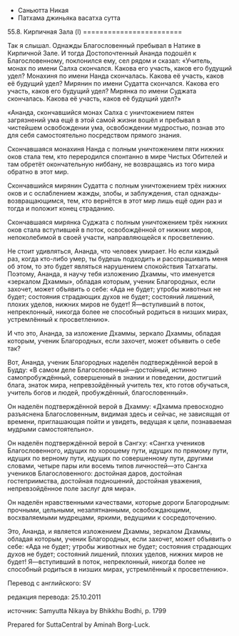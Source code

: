 









* Саньютта Никая
* Патхама джиньяка васатха сутта


55\.8\. Кирпичная Зала \(I\)
\=\=\=\=\=\=\=\=\=\=\=\=\=\=\=\=\=\=\=\=\=\=\=\=



Так я слышал\. Однажды Благословенный пребывал в Натике в Кирпичной Зале\. И тогда Достопочтенный Ананда подошёл к Благословенному, поклонился ему, сел рядом и сказал: «Учитель, монах по имени Салха скончался\. Какова его участь, каков его будущий удел? Монахиня по имени Нанда скончалась\. Какова её участь, каков её будущий удел? Мирянин по имени Судатта скончался\. Какова его участь, каков его будущий удел? Мирянка по имени Суджата скончалась\. Какова её участь, каков её будущий удел?»


«Ананда, скончавшийся монах Салха с уничтожением пятен загрязнений ума ещё в этой самой жизни вошёл и пребывал в чистейшем освобождении ума, освобождении мудростью, познав это для себя самостоятельно посредством прямого знания\.


Скончавшаяся монахиня Нанда с полным уничтожением пяти нижних оков стала тем, кто переродился спонтанно в мире Чистых Обителей и там обретёт окончательную ниббану, не возвращаясь из того мира обратно в этот мир\.


Скончавшийся мирянин Судатта с полным уничтожением трёх нижних оков и с ослаблением жажды, злобы, и заблуждения, стал однажды\-возвращающимся, тем, кто вернётся в этот мир лишь ещё один раз и тогда и положит конец страданию\.


Скончавшаяся мирянка Суджата с полным уничтожением трёх нижних оков стала вступившей в поток, освобождённой от нижних миров, непоколебимой в своей участи, направляющейся к просветлению\.


Не стоит удивляться, Ананда, что человек умирает\. Но если каждый раз, когда кто\-либо умер, ты будешь подходить и расспрашивать меня об этом, то это будет являться нарушением спокойствия Татхагаты\. Поэтому, Ананда, я научу тебя изложению Дхаммы, что именуется «зеркалом Дхаммы», обладая которым, ученик Благородных, если захочет, может объявить о себе: «Ада не будет; утробы животных не будет; состояния страдающих духов не будет; состояний лишений, плохих уделов, нижних миров не будет\! Я—вступивший в поток, непреклонный, никогда более не способный родиться в низших мирах, устремлённый к просветлению»\.


И что это, Ананда, за изложение Дхаммы, зеркало Дхаммы, обладая которым, ученик Благородных, если захочет, может объявить о себе так?


Вот, Ананда, ученик Благородных наделён подтверждённой верой в Будду: «В самом деле Благословенный—достойный, истинно самопробуждённый, совершенный в знании и поведении, достигший блага, знаток мира, непревзойдённый учитель тех, кто готов обучаться, учитель богов и людей, пробуждённый, благословенный»\.


Он наделён подтверждённой верой в Дхамму: «Дхамма превосходно разъяснена Благословенным, видимая здесь и сейчас, не зависящая от времени, приглашающая пойти и увидеть, ведущая к цели, познаваемая мудрыми самостоятельно»\.


Он наделён подтверждённой верой в Сангху: «Сангха учеников Благословенного, идущих по хорошему пути, идущих по прямому пути, идущих по верному пути, идущих по совершенному пути, другими словами, четыре пары или восемь типов личностей—это Сангха учеников Благословенного: достойная даров, достойная гостеприимства, достойная подношений, достойная уважения, непревзойдённое поле заслуг для мира»\.


Он наделён нравственными качествами, которые дороги Благородным: прочными, цельными, незапятнанными, освобождающими, восхваляемыми мудрецами, яркими, ведущими к сосредоточению\.


Это, Ананда, и является изложением Дхаммы, зеркалом Дхаммы, обладая которым, ученик Благородных, если захочет, может объявить о себе: «Ада не будет; утробы животных не будет; состояния страдающих духов не будет; состояний лишений, плохих уделов, нижних миров не будет\! Я—вступивший в поток, непреклонный, никогда более не способный родиться в низших мирах, устремлённый к просветлению»\.



Перевод с английского: SV


редакция перевода: 25\.10\.2011


источник: Samyutta Nikaya by Bhikkhu Bodhi, p\. 1799


Prepared for SuttaCentral by Aminah Borg\-Luck\.






